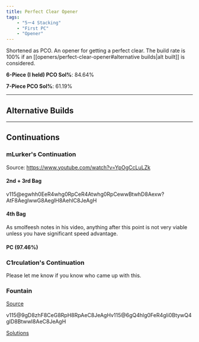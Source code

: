 ```yaml
---
title: Perfect Clear Opener
tags:
    - "5ー4 Stacking"
    - "First PC"
    - "Opener"
---
```

<meta name="description" content="The most widely-used PC opener.">

Shortened as PCO. An opener for getting a perfect clear. The build rate is 100% if an [[openers/perfect-clear-opener#alternative builds|alt built]] is considered.

**6-Piece (I held) PCO Sol%**: 84.64%

<fumen src="v115@9gilEeR4glRpDeR4wwg0RpCeBtxwi0DeBtwwJeAgH">

**7-Piece PCO Sol%**: 61.19%

<fumen src="v115@9gilwhDeR4glRpwhCeR4wwg0RpwhBeBtxwi0whCeBt?wwJeAgH">

___

## Alternative Builds

___

## Continuations

### mLurker's Continuation
Source: https://www.youtube.com/watch?v=YpOgCcLuLZk

#### 2nd + 3rd Bag

<fumen src="v115@2fwhIewhh0Gewhg0ilCeRpwhg0glQ4CeAtRpC8R4Ae?BtF8Q4AeAtG8ywH8wwI8AeI8AeI8AeE8JeAgH" height=9>v115@egwhh0EeR4whg0RpCeR4Atwhg0RpCewwBtwhD8Aexw?AtF8AeglwwG8AeglH8AehlC8JeAgH</fumen><fumen height=13>

#### 4th Bag

As smolfeesh notes in his video, anything after this point is not very viable unless you have significant speed advantage.

<fumen src="v115@3filGeglR4AtEeA8R4BtBeg0RpC8AtCeg0RpE8Aeh0?F8ywH8wwI8whI8whI8whI8whE8JeAgH" height=13>
<fumen src="v115@3fglRpGeglRpAtEeA8hlBtBei0C8AtywR4g0E8wwR4?F8CeH8AeI8whI8whI8whI8whE8JeAgH" height=13>

#### PC (97.46%)

<fumen src="v115@pgzhR4ilAtC8R4i0BtD8Rpglg0AtE8RpG8ywH8wwE8?JeAgH" height=7>

### C1rculation's Continuation

Please let me know if you know who came up with this.

<fumen src="v115@XgwwGeg0ywFei0CeR4RpzhAeR4AtRpD8BeBtF8Aegl?AtG8AeglH8AehlC8JeAgH" height=9>

### Fountain

[Source](https://docs.google.com/document/d/1X3ziWu_IlcdDyGCzkgHyg4slwGIwhLpO2VHx1wM1Kus/edit)

<fumen src="v115@ogwhIewhBehlBeBtAewhi0glCeBtwhg0RpglR4AeD8?RpR4BeI8AeC8JeAgH">v115@9gD8zhF8CeG8RpH8RpAeC8JeAgH</fumen><fumen height=6>v115@6gQ4hlg0FeR4gli0BtywQ4glD8BtwwI8AeC8JeAgH</fumen><fumen height=8>

[Solutions](http://fumen.zui.jp/?v115@9gilwwBtzhglRpxwBtD8Rpwwi0I8g0C8JeAgWTAUBg?RBgngHBg3CwBAvKxCa+jBA9gQ4hlwwBtzhR4glxwBtD8Q4g?lwwi0I8g0C8JeAAPTATEwKBgngHBg3CwBAfjxCzSdBA9gQ4?hli0zhR4glRpg0wwD8Q4glRpxwI8wwC8JeAAPTAz8XHBgng?HBg3CwBgG+tCMefBA9gQ4Bti0zhR4Btglg0wwD8Q4ilxwI8?wwC8JeAAPTAz8XHBgngHBg3CwBAOstCaefBA9gilR4Atzhg?lg0R4BtwwD8i0AtxwI8wwC8JeAAPTAT4P9AgngHBg3CwBAu?PFDT+jBA9gilh0AtzhglRpg0BtwwD8Rpg0AtxwI8wwC8JeA?APTAT4P9AgngHBg3CwBA+aFDK+jBA9gi0glRpzhBtg0glRp?wwD8BthlxwI8wwC8JeAAPTASBgRBgngHBg3CwBAujWCPefB?A9gRpR4BtzhRpywBtD8R4wwi0I8g0C8JeAAPTAy/HOBgngH?Bg3CwBAfrgCUddBA9gRpg0ilzhRpg0glR4wwD8h0R4xwI8w?wC8JeAAPTAS+/DBgngHBg3CwBA+jPCP+jBA9gi0ilzhBtg0?glR4wwD8BtR4xwI8wwC8JeAAPTAy535AgngHBg3CwBA+jFD?pifBA9gQ4hlh0AtzhR4glg0BtwwD8Q4glg0AtxwI8wwC8Je?AAPTAy535AgngHBg3CwBAuzPCzSdBA9gilg0R4zhglRpi0w?wD8RpR4xwI8wwC8JeAAPTAxCgRBgngHBg3CwBA+aPCpyzBA?9gi0wwRpzhBtg0xwhlD8BtwwRpglI8glC8JeAAPTAxCAEBg?ngHBg3CwBAijxCpvqBA9gBtglg0R4zhili0wwD8BtR4xwI8?wwC8JeAAPTAx8nABgngHBg3CwBAu/VCzndBA)
